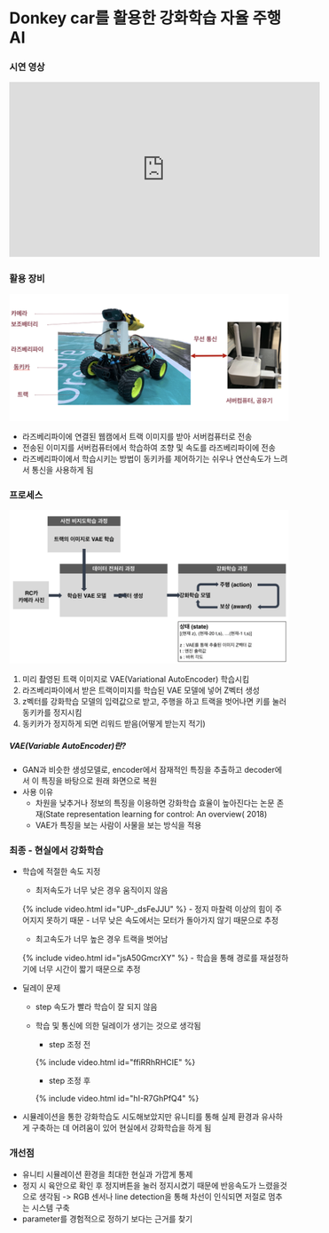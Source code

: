 # Donkey car를 활용한 강화학습 자율 주행 AI

### 시연 영상

<iframe width="560" height="315" src="http://www.youtube.com/embed/tG6PzkzNBeA" frameborder="0" allowfullscreen></iframe>

### 활용 장비

![image1](./img/image1.png)

- 라즈베리파이에 연결된 웹캠에서 트랙 이미지를 받아 서버컴퓨터로 전송
- 전송된 이미지를 서버컴퓨터에서 학습하여 조향 및 속도를 라즈베리파이에 전송
- 라즈베리파이에서 학습시키는 방법이 동키카를 제어하기는 쉬우나 연산속도가 느려서 통신을 사용하게 됨

### 프로세스

![image2](./img/image2.png)

1. 미리 촬영된 트랙 이미지로 VAE(Variational AutoEncoder) 학습시킴
2. 라즈베리파이에서 받은 트랙이미지를 학습된 VAE 모델에 넣어 Z벡터 생성
3. z벡터를 강화학습 모델의 입력값으로 받고, 주행을 하고 트랙을 벗어나면 키를 눌러 동키카를 정지시킴
4. 동키카가 정지하게 되면 리워드 받음(어떻게 받는지 적기)

##### VAE(Variable AutoEncoder)란?

- GAN과 비슷한 생성모델로, encoder에서 잠재적인 특징을 추출하고 decoder에서 이 특징을 바탕으로 원래 화면으로 복원
- 사용 이유
    - 차원을 낮추거나 정보의 특징을 이용하면 강화학습 효율이 높아진다는 논문 존재(State representation learning for control: An overview( 2018)
    - VAE가 특징을 보는 사람이 사물을 보는 방식을 적용

### 최종 - 현실에서 강화학습

- 학습에 적절한 속도 지정
    - 최저속도가 너무 낮은 경우 움직이지 않음

    {% include video.html id="UP-_dsFeJJU" %}
        - 정지 마찰력 이상의 힘이 주어지지 못하기 때문
        - 너무 낮은 속도에서는 모터가 돌아가지 않기 때문으로 추정
    - 최고속도가 너무 높은 경우 트랙을 벗어남

    {% include video.html id="jsA50GmcrXY" %}
        - 학습을 통해 경로를 재설정하기에 너무 시간이 짧기 때문으로 추정

- 딜레이 문제
    - step 속도가 빨라 학습이 잘 되지 않음
    - 학습 및 통신에 의한 딜레이가 생기는 것으로 생각됨
        - step 조정 전

        {% include video.html id="ffiRRhRHCIE" %}

        - step 조정 후

        {% include video.html id="hI-R7GhPfQ4" %}

- 시뮬레이션을 통한 강화학습도 시도해보았지만 유니티를 통해 실제 환경과 유사하게 구축하는 데 어려움이 있어 현실에서 강화학습을 하게 됨


### 개선점

- 유니티 시뮬레이션 환경을 최대한 현실과 가깝게 통제
- 정지 시 육안으로 확인 후 정지버튼을 눌러 정지시켰기 때문에 반응속도가 느렸을것으로 생각됨 -> RGB 센서나 line detection을 통해 차선이 인식되면 저절로 멈추는 시스템 구축
- parameter를 경험적으로 정하기 보다는 근거를 찾기
